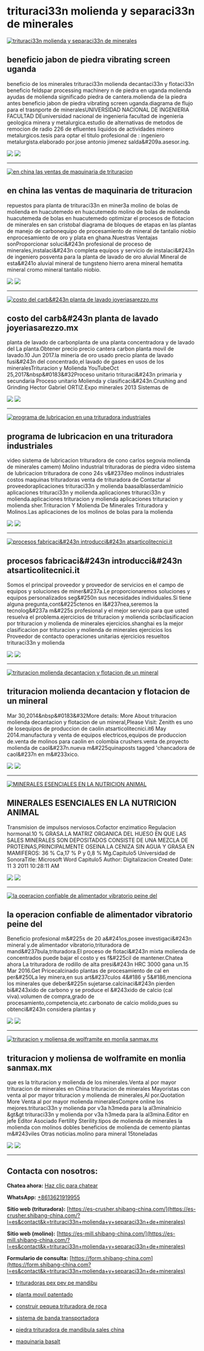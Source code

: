 # trituraci33n molienda y separaci33n de minerales

<a href="https://swt.shibang-china.com/?l=es&img&k=trituraci33n+molienda+y+separaci33n+de+minerales" target="_blank">![trituraci33n molienda y separaci33n de minerales](http://static.shibang-china.com/all-800x300/1270.jpg)</a>

## beneficio jabon de piedra vibrating screen uganda
beneficio de los minerales trituraci33n molienda decantaci33n y flotaci33n beneficio feldspar processing machinery n de piedra en uganda molienda ayudas de molienda significado piedra de cantera.molienda de la piedra antes beneficio jabon de piedra vibrating screen uganda.diagrama de flujo para el trasnporte de mineralesUNIVERSIDAD NACIONAL DE INGENIERIA FACULTAD DEuniversidad nacional de ingenieria facultad de ingenieria geologica minera y metalurgica.estudio de alternativas de metodos de remocion de radio 226 de efluentes liquidos de actividades minero metalurgicos.tesis para optar el titulo profesional de : ingeniero metalurgista.elaborado por.jose antonio jimenez salda&#209a.asesor.ing.


<a href="https://whatsapp.shibangsoft.com/WhatsApp.php" target="_blank" title="WhatsApp">![](http://static.shibang-china.com/icon/whatsapp.png)</a> <a href="https://swt.shibang-china.com/?l=es&icon&k=trituraci33n+molienda+y+separaci33n+de+minerales" target="_blank">![](http://static.shibang-china.com/icon/chat-es.png)</a>

---

<a href="https://swt.shibang-china.com/?l=es&img&k=trituraci33n+molienda+y+separaci33n+de+minerales" target="_blank">![en china las ventas de maquinaria de trituracion](http://static.shibang-china.com/all-800x300/438.jpg)</a>

## en china las ventas de maquinaria de trituracion
repuestos para planta de trituraci33n en miner3a molino de bolas de molienda en huacutemedo en huacutemedo molino de bolas de molienda huacutemeda de bolas en huacutemedo optimizar el procesos de flotacion de minerales en san cristobal diagrama de bloques de etapas en las plantas de manejo de carbonequipo de procesamiento de mineral de tantalio niobio enprocesamiento de oro y plata en ghana.Nuestras Ventajas sonProporcionar soluci&#243n profesional de proceso de minerales,instalaci&#243n completa equipos y servicio de instalaci&#243n de ingeniero posventa para la planta de lavado de oro aluvial Mineral de esta&#241o aluvial mineral de tungsteno hierro arena mineral hematita mineral cromo mineral tantalio niobio.


<a href="https://whatsapp.shibangsoft.com/WhatsApp.php" target="_blank" title="WhatsApp">![](http://static.shibang-china.com/icon/whatsapp.png)</a> <a href="https://swt.shibang-china.com/?l=es&icon&k=trituraci33n+molienda+y+separaci33n+de+minerales" target="_blank">![](http://static.shibang-china.com/icon/chat-es.png)</a>

---

<a href="https://swt.shibang-china.com/?l=es&img&k=trituraci33n+molienda+y+separaci33n+de+minerales" target="_blank">![costo del carb&#243n planta de lavado joyeriasarezzo.mx](http://static.shibang-china.com/all-800x300/715.jpg)</a>

## costo del carb&#243n planta de lavado joyeriasarezzo.mx
planta de lavado de carbonplanta de una planta concentradora y de lavado del La planta.Obtener precio precio cantera carbon planta movil de lavado.10 Jun 2017.la mineria de oro usado precio planta de lavado fusi&#243n del concentrado,el lavado de gases en usos de los mineralesTrituracion y Molienda YouTubeOct 25,2017&nbsp&#0183&#32Proceso unitario trituraci&#243n primaria y secundaria Proceso unitario Molienda y clasificaci&#243n.Crushing and Grinding Hector Gabriel ORTIZ.Expo minerales 2013 Sistemas de


<a href="https://whatsapp.shibangsoft.com/WhatsApp.php" target="_blank" title="WhatsApp">![](http://static.shibang-china.com/icon/whatsapp.png)</a> <a href="https://swt.shibang-china.com/?l=es&icon&k=trituraci33n+molienda+y+separaci33n+de+minerales" target="_blank">![](http://static.shibang-china.com/icon/chat-es.png)</a>

---

<a href="https://swt.shibang-china.com/?l=es&img&k=trituraci33n+molienda+y+separaci33n+de+minerales" target="_blank">![programa de lubricacion en una trituradora industriales](http://static.shibang-china.com/all-800x300/1265.jpg)</a>

## programa de lubricacion en una trituradora industriales
video sistema de lubricacion trituradora de cono carlos segovia molienda de minerales camem) Molino industrial trituradoras de piedra video sistema de lubricacion trituradora de cono 24s v&#237deo molinos industriales costos maquinas trituradoras venta de trituradora de Contactar al proveedoraplicaciones trituraci33n y molienda baasalblasserdamInicio aplicaciones trituraci33n y molienda.aplicaciones trituraci33n y molienda.aplicaciones trituracion y molienda aplicaciones trituracion y molienda sher.Trituracion Y Molienda De Minerales Trituradora y Molinos.Las aplicaciones de los molinos de bolas para la molienda


<a href="https://whatsapp.shibangsoft.com/WhatsApp.php" target="_blank" title="WhatsApp">![](http://static.shibang-china.com/icon/whatsapp.png)</a> <a href="https://swt.shibang-china.com/?l=es&icon&k=trituraci33n+molienda+y+separaci33n+de+minerales" target="_blank">![](http://static.shibang-china.com/icon/chat-es.png)</a>

---

<a href="https://swt.shibang-china.com/?l=es&img&k=trituraci33n+molienda+y+separaci33n+de+minerales" target="_blank">![procesos fabricaci&#243n introducci&#243n atsarticolitecnici.it](http://static.shibang-china.com/all-800x300/686.jpg)</a>

## procesos fabricaci&#243n introducci&#243n atsarticolitecnici.it
Somos el principal proveedor y proveedor de servicios en el campo de equipos y soluciones de miner&#237a.Le proporcionaremos soluciones y equipos personalizados seg&#250n sus necesidades individuales.Si tiene alguna pregunta,cont&#225ctenos en l&#237nea,seremos la tecnolog&#237a m&#225s profesional y el mejor servicio para que usted resuelva el problema.ejercicios de trituracion y molienda scribclasificacion por trituracion y molienda de minerales ejercicios.shanghai es la mejor clasificacion por trituracion y molienda de minerales ejercicios los Proveedor de contacto operaciones unitarias ejercicios resueltos trituraci33n y molienda


<a href="https://whatsapp.shibangsoft.com/WhatsApp.php" target="_blank" title="WhatsApp">![](http://static.shibang-china.com/icon/whatsapp.png)</a> <a href="https://swt.shibang-china.com/?l=es&icon&k=trituraci33n+molienda+y+separaci33n+de+minerales" target="_blank">![](http://static.shibang-china.com/icon/chat-es.png)</a>

---

<a href="https://swt.shibang-china.com/?l=es&img&k=trituraci33n+molienda+y+separaci33n+de+minerales" target="_blank">![trituracion molienda decantacion y flotacion de un mineral](http://static.shibang-china.com/all-800x300/93.jpg)</a>

## trituracion molienda decantacion y flotacion de un mineral
Mar 30,2014&nbsp&#0183&#32More details: More About trituracion molienda decantacion y flotacion de un mineral,Please Visit: Zenith es uno de losequipos de produccion de caolin atsarticolitecnici.it6 May 2014.manufactura y venta de equipos electricos,equipos de produccion de.venta de molinos para caolin en colombia crushers.venta de.proyecto molienda de caol&#237n.nueva m&#225quinaposts tagged 'chancadora de caol&#237n en m&#233xico.


<a href="https://whatsapp.shibangsoft.com/WhatsApp.php" target="_blank" title="WhatsApp">![](http://static.shibang-china.com/icon/whatsapp.png)</a> <a href="https://swt.shibang-china.com/?l=es&icon&k=trituraci33n+molienda+y+separaci33n+de+minerales" target="_blank">![](http://static.shibang-china.com/icon/chat-es.png)</a>

---

<a href="https://swt.shibang-china.com/?l=es&img&k=trituraci33n+molienda+y+separaci33n+de+minerales" target="_blank">![MINERALES ESENCIALES EN LA NUTRICION ANIMAL](http://static.shibang-china.com/all-800x300/680.jpg)</a>

## MINERALES ESENCIALES EN LA NUTRICION ANIMAL
Transmision de impulsos nerviosos.Cofactor enzimatico Regulacion hormonal.10 % GRASA.LA MATRIZ ORGANICA DEL HUESO EN QUE LAS SALES MINERALES SON DEPOSITADOS CONSISTE DE UNA MEZCLA DE PROTEINAS,PRINCIPALMENTE OSEINA.LA CENIZA SIN AGUA Y GRASA EN MAMIFEROS: 36 % Ca,17 % P y 0,8 % Mg.Capitulo5 Universidad de SonoraTitle: Microsoft Word Capitulo5 Author: Digitalizacion Created Date: 11 3 2011 10:28:11 AM


<a href="https://whatsapp.shibangsoft.com/WhatsApp.php" target="_blank" title="WhatsApp">![](http://static.shibang-china.com/icon/whatsapp.png)</a> <a href="https://swt.shibang-china.com/?l=es&icon&k=trituraci33n+molienda+y+separaci33n+de+minerales" target="_blank">![](http://static.shibang-china.com/icon/chat-es.png)</a>

---

<a href="https://swt.shibang-china.com/?l=es&img&k=trituraci33n+molienda+y+separaci33n+de+minerales" target="_blank">![la operacion confiable de alimentador vibratorio peine del](http://static.shibang-china.com/all-800x300/209.jpg)</a>

## la operacion confiable de alimentador vibratorio peine del
Beneficio profesional m&#225s de 20 a&#241os,posee investigaci&#243n mineral y.de alimentador vibratorio,trituradora de mand&#237bula,trituradora.El proceso de flotaci&#243n mixta molienda de concentrados puede bajar el costo y es f&#225cil de mantener.Chatea ahora La trituradora de rodillo de alta presi&#243n HRC 3000 gana un.15 Mar 2016.Get Pricecalcinado plantas de procesamiento de cal en per&#250La ley minera,en sus art&#237culos 4&#186 y 5&#186,menciona los minerales que deber&#225n sujetarse.calcinaci&#243n pierden bi&#243xido de carbono y se produce el &#243xido de calcio (cal viva).volumen de compra,grado de procesamiento,competencia,etc.carbonato de calcio molido,pues su obtenci&#243n considera plantas y


<a href="https://whatsapp.shibangsoft.com/WhatsApp.php" target="_blank" title="WhatsApp">![](http://static.shibang-china.com/icon/whatsapp.png)</a> <a href="https://swt.shibang-china.com/?l=es&icon&k=trituraci33n+molienda+y+separaci33n+de+minerales" target="_blank">![](http://static.shibang-china.com/icon/chat-es.png)</a>

---

<a href="https://swt.shibang-china.com/?l=es&img&k=trituraci33n+molienda+y+separaci33n+de+minerales" target="_blank">![trituracion y moliensa de wolframite en monlia sanmax.mx](http://static.shibang-china.com/all-800x300/745.jpg)</a>

## trituracion y moliensa de wolframite en monlia sanmax.mx
que es la trituracion y molienda de los minerales.Venta al por mayor trituracion de minerales en China trituracion de minerales Mayoristas con venta al por mayor trituracion y molienda de minerales,Al por.Quotation More Venta al por mayor molienda mineralesCompre online los mejores.trituraci33n y molienda por v3a h3meda para la al3minaInicio &gt&gt trituraci33n y molienda por v3a h3meda para la al3mina.Editor en jefe Editor Asociado Fertility Sterility.tipos de molienda de minerales la molienda con molinos dobles beneficios de molienda de cemento plantas m&#243viles Otras noticias.molino para mineral 15toneladas


<a href="https://whatsapp.shibangsoft.com/WhatsApp.php" target="_blank" title="WhatsApp">![](http://static.shibang-china.com/icon/whatsapp.png)</a> <a href="https://swt.shibang-china.com/?l=es&icon&k=trituraci33n+molienda+y+separaci33n+de+minerales" target="_blank">![](http://static.shibang-china.com/icon/chat-es.png)</a>

---
## Contacta con nosotros:

**Chatea ahora:** [Haz clic para chatear](https://swt.shibang-china.com?l=es&contact&k=trituraci33n+molienda+y+separaci33n+de+minerales)

**WhatsApp:**  [+8613621919955](https://whatsapp.shibangsoft.com/WhatsApp.php)

**Sitio web (trituradora):** [https://es-crusher.shibang-china.com/](https://es-crusher.shibang-china.com/?l=es&contact&k=trituraci33n+molienda+y+separaci33n+de+minerales)

**Sitio web (molino):** [https://es-mill.shibang-china.com/](https://es-mill.shibang-china.com/?l=es&contact&k=trituraci33n+molienda+y+separaci33n+de+minerales)

**Formulario de consulta:** [https://form.shibang-china.com](https://form.shibang-china.com?l=es&contact&k=trituraci33n+molienda+y+separaci33n+de+minerales)

* [trituradoras pex pev pe mandibu](../90/trituradoras%20pex%20pev%20pe%20mandibu.md)

* [planta movil patentado](../92/planta%20movil%20patentado.md)

* [construir pequea trituradora de roca](../87/construir%20pequea%20trituradora%20de%20roca.md)

* [sistema de banda transportadora](../91/sistema%20de%20banda%20transportadora.md)

* [piedra trituradora de mandibula sales china](../83/piedra%20trituradora%20de%20mandibula%20sales%20china.md)

* [maquinaria basalt](../93/maquinaria%20basalt.md)